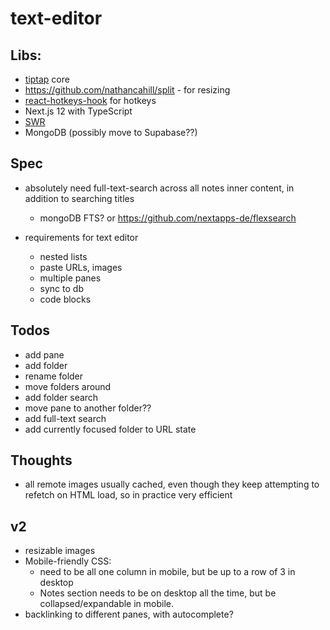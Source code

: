 # text-editor

## Libs:

- [tiptap](https://github.com/ueberdosis/tiptap) core
- https://github.com/nathancahill/split - for resizing
- [react-hotkeys-hook](https://github.com/JohannesKlauss/react-hotkeys-hook) for hotkeys
- Next.js 12 with TypeScript
- [SWR](https://swr.vercel.app/)
- MongoDB (possibly move to Supabase??)

## Spec

- absolutely need full-text-search across all notes inner content, in addition to searching titles

  - mongoDB FTS? or https://github.com/nextapps-de/flexsearch

- requirements for text editor
  - nested lists
  - paste URLs, images
  - multiple panes
  - sync to db
  - code blocks

## Todos

- add pane
- add folder
- rename folder
- move folders around
- add folder search
- move pane to another folder??
- add full-text search
- add currently focused folder to URL state

## Thoughts

- all remote images usually cached, even though they keep attempting to refetch on HTML load, so in practice very efficient

## v2

- resizable images
- Mobile-friendly CSS:
  - need to be all one column in mobile, but be up to a row of 3 in desktop
  - Notes section needs to be on desktop all the time, but be collapsed/expandable in mobile.
- backlinking to different panes, with autocomplete?
